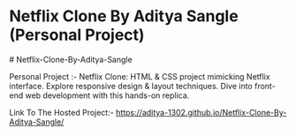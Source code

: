 <h1> Netflix Clone By Aditya Sangle (Personal Project) </h1>
# Netflix-Clone-By-Aditya-Sangle

Personal Project :- Netflix Clone: HTML &amp; CSS project mimicking Netflix interface. Explore responsive design &amp; layout techniques. Dive into front-end web development with this hands-on replica.

Link To The Hosted Project:-  https://aditya-1302.github.io/Netflix-Clone-By-Aditya-Sangle/
